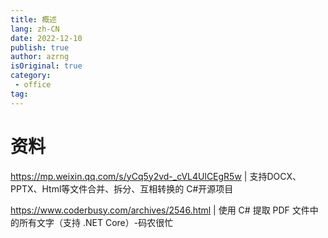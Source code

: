```yaml
---
title: 概述
lang: zh-CN
date: 2022-12-10
publish: true
author: azrng
isOriginal: true
category:
 - office
tag:
---
```

# 资料

https://mp.weixin.qq.com/s/yCq5y2vd-_cVL4UlCEgR5w | 支持DOCX、PPTX、Html等文件合并、拆分、互相转换的 C#开源项目

https://www.coderbusy.com/archives/2546.html | 使用 C# 提取 PDF 文件中的所有文字（支持 .NET Core）-码农很忙